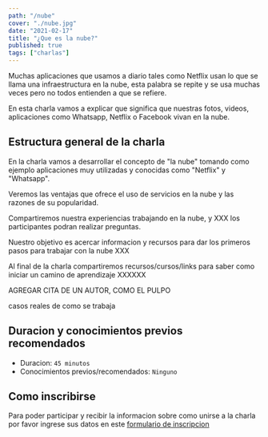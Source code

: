 ```yaml
---
path: "/nube"
cover: "./nube.jpg"
date: "2021-02-17"
title: "¿Que es la nube?"
published: true
tags: ["charlas"]
---
```


Muchas aplicaciones que usamos a diario tales como Netflix usan lo que se llama una infraestructura en la nube, esta palabra se repite y se usa muchas veces pero no todos entienden a que se refiere.

En esta charla vamos a explicar que significa que nuestras fotos, videos, aplicaciones como Whatsapp, Netflix o Facebook vivan en la nube. 

## Estructura general de la charla

En la charla vamos a desarrollar el concepto de "la nube" tomando como ejemplo aplicaciones muy utilizadas y conocidas como "Netflix" y "Whatsapp".

Veremos las ventajas que ofrece el uso de servicios en la nube y las razones de su popularidad.

Compartiremos nuestra experiencias trabajando en la nube, y XXX los participantes podran realizar preguntas.

Nuestro objetivo es acercar informacion y recursos para dar los primeros pasos para trabajar con la nube XXX 

Al final de la charla compartiremos recursos/cursos/links para saber como iniciar un camino de aprendizaje XXXXXX


AGREGAR CITA DE UN AUTOR, COMO EL PULPO

casos reales de como se trabaja 
## Duracion y conocimientos previos recomendados

- Duracion: `45 minutos`
- Conocimientos previos/recomendados: `Ninguno`

## Como inscribirse

Para poder participar y recibir la informacion sobre como unirse a la charla por favor ingrese sus datos en este [formulario de inscripcion](https://forms.gle/QJfsxib9z5uMquib9)